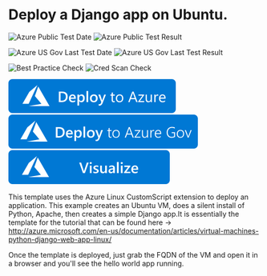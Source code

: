 # Deploy a Django app on Ubuntu.

![Azure Public Test Date](https://azurequickstartsservice.blob.core.windows.net/badges/application-workloads/django/django-app/PublicLastTestDate.svg)
![Azure Public Test Result](https://azurequickstartsservice.blob.core.windows.net/badges/application-workloads/django/django-app/PublicDeployment.svg)

![Azure US Gov Last Test Date](https://azurequickstartsservice.blob.core.windows.net/badges/application-workloads/django/django-app/FairfaxLastTestDate.svg)
![Azure US Gov Last Test Result](https://azurequickstartsservice.blob.core.windows.net/badges/application-workloads/django/django-app/FairfaxDeployment.svg)

![Best Practice Check](https://azurequickstartsservice.blob.core.windows.net/badges/application-workloads/django/django-app/BestPracticeResult.svg)
![Cred Scan Check](https://azurequickstartsservice.blob.core.windows.net/badges/application-workloads/django/django-app/CredScanResult.svg)

[![Deploy To Azure](https://raw.githubusercontent.com/Azure/azure-quickstart-templates/master/1-CONTRIBUTION-GUIDE/images/deploytoazure.svg?sanitize=true)](https://portal.azure.com/#create/Microsoft.Template/uri/https%3A%2F%2Fraw.githubusercontent.com%2FAzure%2Fazure-quickstart-templates%2Fmaster%2Fapplication-workloads%2Fdjango%2Fdjango-app%2Fazuredeploy.json)
[![Deploy To Azure US Gov](https://raw.githubusercontent.com/Azure/azure-quickstart-templates/master/1-CONTRIBUTION-GUIDE/images/deploytoazuregov.svg?sanitize=true)](https://portal.azure.us/#create/Microsoft.Template/uri/https%3A%2F%2Fraw.githubusercontent.com%2FAzure%2Fazure-quickstart-templates%2Fmaster%2Fapplication-workloads%2Fdjango%2Fdjango-app%2Fazuredeploy.json)
[![Visualize](https://raw.githubusercontent.com/Azure/azure-quickstart-templates/master/1-CONTRIBUTION-GUIDE/images/visualizebutton.svg?sanitize=true)](http://armviz.io/#/?load=https%3A%2F%2Fraw.githubusercontent.com%2FAzure%2Fazure-quickstart-templates%2Fmaster%2Fapplication-workloads%2Fdjango%2Fdjango-app%2Fazuredeploy.json)

This template uses the Azure Linux CustomScript extension to deploy an application. This example creates an Ubuntu VM, does a silent install of Python, Apache, then creates a simple Django app.It is essentially the template for the tutorial that can be found here -> http://azure.microsoft.com/en-us/documentation/articles/virtual-machines-python-django-web-app-linux/

Once the template is deployed, just grab the FQDN of the VM and open it in a browser and you'll see the hello world app running.


